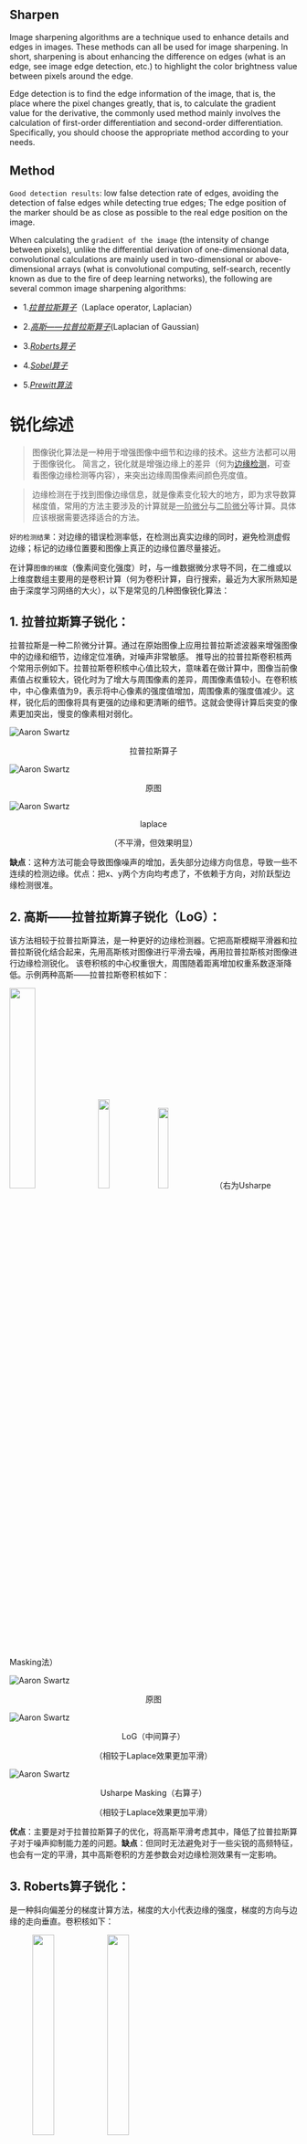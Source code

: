 ## Sharpen

Image sharpening algorithms are a technique used to enhance details and edges in images. These methods can all be used for image sharpening. In short, sharpening is about enhancing the difference on edges (what is an edge, see image edge detection, etc.) to highlight the color brightness value between pixels around the edge.

Edge detection is to find the edge information of the image, that is, the place where the pixel changes greatly, that is, to calculate the gradient value for the derivative, the commonly used method mainly involves the calculation of first-order differentiation and second-order differentiation. Specifically, you should choose the appropriate method according to your needs.

## Method

`Good detection results`: low false detection rate of edges, avoiding the detection of false edges while detecting true edges; The edge position of the marker should be as close as possible to the real edge position on the image.

When calculating the `gradient of the image` (the intensity of change between pixels), unlike the differential derivation of one-dimensional data, convolutional calculations are mainly used in two-dimensional or above-dimensional arrays (what is convolutional computing, self-search, recently known as due to the fire of deep learning networks), the following are several common image sharpening algorithms:
- 1.*[拉普拉斯算子](https://zh.wikipedia.org/wiki/%E6%8B%89%E6%99%AE%E6%8B%89%E6%96%AF%E7%AE%97%E5%AD%90)*（Laplace operator, Laplacian）
- 2.*[高斯——拉普拉斯算子](https://homepages.inf.ed.ac.uk/rbf/HIPR2/log.htm)*(Laplacian of Gaussian)

- 3.*[Roberts算子](https://zhuanlan.zhihu.com/p/506408180)*

- 4.*[Sobel算子](https://zh.wikipedia.org/wiki/%E7%B4%A2%E4%BC%AF%E7%AE%97%E5%AD%90)*
- 5.*[Prewitt算法](zhuanlan.zhihu.com/p/266180689)*

# 锐化综述

>图像锐化算法是一种用于增强图像中细节和边缘的技术。这些方法都可以用于图像锐化。 简言之，锐化就是增强边缘上的差异（何为[边缘检测](https://zh.wikipedia.org/wiki/%E8%BE%B9%E7%BC%98%E6%A3%80%E6%B5%8B)，可查看图像边缘检测等内容），来突出边缘周围像素间颜色亮度值。

>边缘检测在于找到图像边缘信息，就是像素变化较大的地方，即为求导数算梯度值，常用的方法主要涉及的计算就是<u>一阶微分</u>与<u>二阶微分</u>等计算。具体应该根据需要选择适合的方法。

`好的检测结果`：对边缘的错误检测率低，在检测出真实边缘的同时，避免检测虚假边缘；标记的边缘位置要和图像上真正的边缘位置尽量接近。

在计算`图像的梯度`（像素间变化强度）时，与一维数据微分求导不同，在二维或以上维度数组主要用的是卷积计算（何为卷积计算，自行搜索，最近为大家所熟知是由于深度学习网络的大火），以下是常见的几种图像锐化算法：

## 1.	拉普拉斯算子锐化：
拉普拉斯是一种二阶微分计算。通过在原始图像上应用拉普拉斯滤波器来增强图像中的边缘和细节，边缘定位准确，对噪声非常敏感。
推导出的拉普拉斯卷积核两个常用示例如下。拉普拉斯卷积核中心值比较大，意味着在做计算中，图像当前像素值占权重较大，锐化时为了增大与周围像素的差异，周围像素值较小。在卷积核中，中心像素值为9，表示将中心像素的强度值增加，周围像素的强度值减少。这样，锐化后的图像将具有更强的边缘和更清晰的细节。这就会使得计算后突变的像素更加突出，慢变的像素相对弱化。

![Aaron Swartz](https://github.com/CSsaan/MyISharpen/raw/main/Img/%E6%8B%89%E6%99%AE%E6%8B%89%E6%96%AF%E7%AE%97%E5%AD%90.jpg)
<p style="text-align: center;">拉普拉斯算子</p>
 
![Aaron Swartz](https://github.com/CSsaan/MyImage/raw/main/Img/%E5%8E%9F%E5%9B%BE.jpg)
<p style="text-align: center;">原图</p>
 
![Aaron Swartz](https://github.com/CSsaan/MyImage/raw/main/Img/laplace.jpg)

<p style="text-align: center;">laplace</p>
<p style="text-align: center;">（不平滑，但效果明显）</p>


**缺点**：这种方法可能会导致图像噪声的增加，丢失部分边缘方向信息，导致一些不连续的检测边缘。优点：把x、y两个方向均考虑了，不依赖于方向，对阶跃型边缘检测很准。

## 2.	高斯——拉普拉斯算子锐化（LoG）：
该方法相较于拉普拉斯算法，是一种更好的边缘检测器。它把高斯模糊平滑器和拉普拉斯锐化结合起来，先用高斯核对图像进行平滑去噪，再用拉普拉斯核对图像进行边缘检测锐化。
该卷积核的中心权重很大，周围随着距离增加权重系数逐渐降低。示例两种高斯——拉普拉斯卷积核如下： 

<img src="https://github.com/CSsaan/MyISharpen/raw/main/Img/%E9%AB%98%E6%96%AF%E2%80%94%E6%8B%89%E6%99%AE%E6%8B%89%E6%96%AF(%E5%B7%A6).jpg" width = 30%/>
<img src="https://github.com/CSsaan/MyISharpen/raw/main/Img/%E9%AB%98%E6%96%AF%E2%80%94%E6%8B%89%E6%99%AE%E6%8B%89%E6%96%AF(%E4%B8%AD).jpg" width = 20%/>
<img src="https://github.com/CSsaan/MyISharpen/raw/main/Img/%E9%AB%98%E6%96%AF%E2%80%94%E6%8B%89%E6%99%AE%E6%8B%89%E6%96%AF(%E5%8F%B3).jpg" width = 19%/>
（右为Usharpe Masking法）



![Aaron Swartz](https://github.com/CSsaan/MyImage/raw/main/Img/%E5%8E%9F%E5%9B%BE.jpg)
<p style="text-align: center;">原图</p>
 
![Aaron Swartz](https://github.com/CSsaan/MyImage/raw/main/Img/LoG%EF%BC%88%E4%B8%AD%E9%97%B4%E7%AE%97%E5%AD%90%EF%BC%89.jpg)
<p style="text-align: center;">LoG（中间算子）</p>
<p style="text-align: center;">（相较于Laplace效果更加平滑）</p>

![Aaron Swartz](https://github.com/CSsaan/MyImage/raw/main/Img/Usharpe%20Masking%EF%BC%88%E5%8F%B3%E7%AE%97%E5%AD%90%EF%BC%89.jpg)

<p style="text-align: center;">Usharpe Masking（右算子）</p>
<p style="text-align: center;">（相较于Laplace效果更加平滑）</p>

**优点**：主要是对于拉普拉斯算子的优化，将高斯平滑考虑其中，降低了拉普拉斯算子对于噪声抑制能力差的问题。**缺点**：但同时无法避免对于一些尖锐的高频特征，也会有一定的平滑，其中高斯卷积的方差参数会对边缘检测效果有一定影响。

## 3.	Roberts算子锐化：
是一种斜向偏差分的梯度计算方法，梯度的大小代表边缘的强度，梯度的方向与边缘的走向垂直。卷积核如下：

<figure>
<img src="https://github.com/CSsaan/MyISharpen/raw/main/Img/Roberts%E7%AE%97%E5%AD%90%EF%BC%88%E5%B7%A6%EF%BC%89.jpg" width = 30%/>
<img src="https://github.com/CSsaan/MyISharpen/raw/main/Img/Roberts%E7%AE%97%E5%AD%90%EF%BC%88%E5%8F%B3%EF%BC%89.jpg" width = 30%/>
</figure>
<p style="text-align: center;">Roberts算子</p>
   
![Aaron Swartz](https://github.com/CSsaan/MyImage/raw/main/Img/%E5%8E%9F%E5%9B%BE.jpg)
<p style="text-align: center;">原图</p>

![Aaron Swartz](https://github.com/CSsaan/MyImage/raw/main/Img/Roberts%E6%95%88%E6%9E%9C%EF%BC%88%E5%B7%A6%E7%AE%97%E5%AD%90%EF%BC%89.jpg)
<p style="text-align: center;">Roberts（左算子）</p>

 ![Aaron Swartz](https://github.com/CSsaan/MyImage/raw/main/Img/Roberts%E6%95%88%E6%9E%9C%EF%BC%88%E5%8F%B3%E7%AE%97%E5%AD%90%EF%BC%89.jpg)
<p style="text-align: center;">Roberts（右算子）</p>

**缺点**：对角线相减，定位比较高，但是没有平滑处理，直接减，容易丢失一部分边缘，不具备抗噪声的能力。**优点**：但对陡峭边缘且含噪声少的图像效果较好。

## 4.	Sobel算子锐化：
通过在原始图像上应用Sobel算子，可以增强图像中的水平和垂直边缘。这种方法比拉普拉斯算子锐化更平滑。卷积核如下：

<figure>
<img src="https://github.com/CSsaan/MyISharpen/raw/main/Img/Sobel%E7%AE%97%E5%AD%90%EF%BC%88%E5%B7%A6%E5%8F%B3%EF%BC%89.jpg" width = 50%/>
</figure>
<p style="text-align: center;">Sobel算子</p>
 
![Aaron Swartz](https://github.com/CSsaan/MyImage/raw/main/Img/%E5%8E%9F%E5%9B%BE.jpg)

<p style="text-align: center;">原图</p>

![Aaron Swartz](https://github.com/CSsaan/MyImage/raw/main/Img/Sobel%EF%BC%88%E5%B7%A6%E7%AE%97%E5%AD%90%EF%BC%89.jpg)

<p style="text-align: center;">Sobel（左算子）</p>

![Aaron Swartz](https://github.com/CSsaan/MyImage/raw/main/Img/Sobel%EF%BC%88%E5%8F%B3%E7%AE%97%E5%AD%90%EF%BC%89.jpg)

<p style="text-align: center;">Sobel（右算子）</p>

**缺点**：对噪声有一定平滑抑制的能力，但是还会存在虚假边缘检测，容易检测出多像素的边缘宽度。

## 5.	Prewitt算法：
Prewitt算法和sobel算法类似，只是卷积核的权重值不同。Prewitt算法的卷积核模板对于周围像素的中间位置像素权重与两侧权重相同，这使得周围3临近的像素对于当前像素的影响相同。卷积核如下：

<figure>
<img src="https://github.com/CSsaan/MyISharpen/raw/main/Img/Prewitt%EF%BC%88%E5%B7%A6%E5%8F%B3%EF%BC%89.jpg" width = 50%/>
</figure>
<p style="text-align: center;">Prewitt算子</p>

![Aaron Swartz](https://github.com/CSsaan/MyImage/raw/main/Img/%E5%8E%9F%E5%9B%BE.jpg)

<p style="text-align: center;">原图</p>

 ![Aaron Swartz](https://github.com/CSsaan/MyImage/raw/main/Img/Prewitt%EF%BC%88%E5%B7%A6%E7%AE%97%E5%AD%90%EF%BC%89.jpg)

<p style="text-align: center;">Prewitt（左算子）</p>

 ![Aaron Swartz](https://github.com/CSsaan/MyImage/raw/main/Img/Prewitt%EF%BC%88%E7%AE%97%E5%AD%90%EF%BC%89.jpg)

<p style="text-align: center;">Prewitt（算子）</p>

## 6.	Canny算子锐化：
Canny算子锐化是一种多阶段边缘检测算法，可在保留更多真实边缘的同时减少噪声。由于Canny输出为二值数据（边缘、非边缘），锐化暂时未考虑该方法。
### Canny边缘检测算法主要包括以下五个步骤:
- 对图像进行高斯滤波，以去除噪声。
- 计算图像的梯度幅值和方向。
- 对梯度幅值进行非极大值抑制。
- 使用双阈值法进行边缘跟踪。
- 去除噪声并连接边缘。
- 
具体GLSL实现Canny边缘检测实现请看：链接（候补）。

## 7.	Unsharp Masking锐化： 
Unsharp Masking锐化也是一种常用的图像增强技术，它通过对原始图像进行高斯模糊并将其减去原始图像，然后对结果应用增强锐化滤波器，以增强图像的细节和边缘。
最初应用于暗房摄影。它的名字来源，即该技术使用模糊的或“不清晰的”负片图像来创建蒙版原始图像的。然后将反锐化蒙版与原始正像结合，创建一个比原始图像更不模糊的图像。生成的图像虽然更清晰，但对图像主体的表示可能不太准确。
卷积核为：<img src="https://github.com/CSsaan/MyISharpen/raw/main/Img/Unsharp%20Masking-1.jpg" width = 15%/>。其计算过程如下：

<figure>
<img src="https://github.com/CSsaan/MyISharpen/raw/main/Img/Unsharp%20Masking-2.jpg" width = 95%/></figure>

属于高斯——拉普拉斯算子的一种，其效果如下：

![Aaron Swartz](https://github.com/CSsaan/MyImage/raw/main/Img/%E5%8E%9F%E5%9B%BE.jpg)

<p style="text-align: center;">原图</p>

![Aaron Swartz](https://github.com/CSsaan/MyImage/raw/main/Img/Unsharp%20Masking%EF%BC%88LoG%E7%AE%97%E5%AD%90%EF%BC%89.jpg)

<p style="text-align: center;">Unsharp Masking（LoG算子）</p>

## 代码实现例程：
主要通过 <u>*C++*</u>、<u>*Python*</u>、<u>*shader GLSL*</u>实现。
### (1). OpenCV（C++）：
```` C++
#include <opencv2/opencv.hpp>
using namespace cv;

int main() {
// 读取图像
Mat img = imread("image.jpg");
// 定义锐化卷积核(以拉普拉斯算子为例)
Mat kernel = (Mat_<float>(3,3) << -1,-1,-1,
                                   -1, 9,-1,
                                   -1,-1,-1);

// 应用锐化卷积核
Mat sharp_img;
filter2D(img, sharp_img, -1, kernel);

// 显示原图和锐化后的图像
namedWindow("Original Image");
namedWindow("Sharpened Image");
imshow("Original Image", img);
imshow("Sharpened Image", sharp_img);
waitKey(0);
destroyAllWindows();

return 0;
}
````

### (2). OpenCV（Python）：
```` python
import cv2
import numpy as np

# 读取图像
img = cv2.imread('image.jpg')

# 定义锐化卷积核(以拉普拉斯算子为例)
kernel = np.array([[-1,-1,-1],
                   [-1, 9,-1],
                   [-1,-1,-1]])

# 应用锐化卷积核
sharp_img = cv2.filter2D(img, -1, kernel)

# 显示原图和锐化后的图像
cv2.imshow('Original Image', img)
cv2.imshow('Sharpened Image', sharp_img)
cv2.waitKey(0)
cv2.destroyAllWindows()
````

### (3). GLSL版本（片段着色器）：
```` GLSL
varying vec2 vv2_Texcoord;   // 纹理坐标
uniform sampler2D m_texture; // 原图片

vec3 mtexSample(const float x, const float y)
{
    vec2 uv = vv2_Texcoord + vec2(x / 1280.0, y / 720.0); // 纹理分辨率：1280,720
    lowp vec3 textureColor = texture2D(m_texture, uv);    // 图像纹理采样
    return textureColor;
}

vec3 sharpen(vec2 fragCoord, float strength)
{
    //卷积核 (以拉普拉斯算子为例)
    vec3 f =
        mtexSample(-1.0, -1.0) * -1.0 +
        mtexSample(0.0, -1.0) * -1.0 +
        mtexSample(1.0, -1.0) * -1.0 +

        mtexSample(-1.0, 0.0) * -1.0 +
        mtexSample(0.0, 0.0) * 9.0 +
        mtexSample(1.0, 0.0) * -1.0 +

        mtexSample(-1.0, 1.0) * -1.0 +
        mtexSample(0.0, 1.0) * -1.0 +
        mtexSample(1.0, 1.0) * -1.0;

    return mix(vec4(mtexSample(0.0, 0.0), 1.0), vec4(f, 1.0), strength).rgb;
}

void main()
{
    vec3 sharpened = sharpen(vv2_Texcoord, 1.0);
    gl_FragColor = vec4(sharpened, 1.0);
}
````
